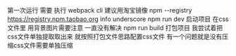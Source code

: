 第一次运行 需要 执行 webpack cli 建议用淘宝镜像 npm --registry https://registry.npm.taobao.org info underscore 
npm run dev 启动项目  在css文件里 用背景图片需要注意 一直没有解决
npm run build 打包项目  我尝试着把css文件单独提取取出来 就按照打包文件思路配置css文件  有一个问题就是没有压缩css文件需要单独压缩 


